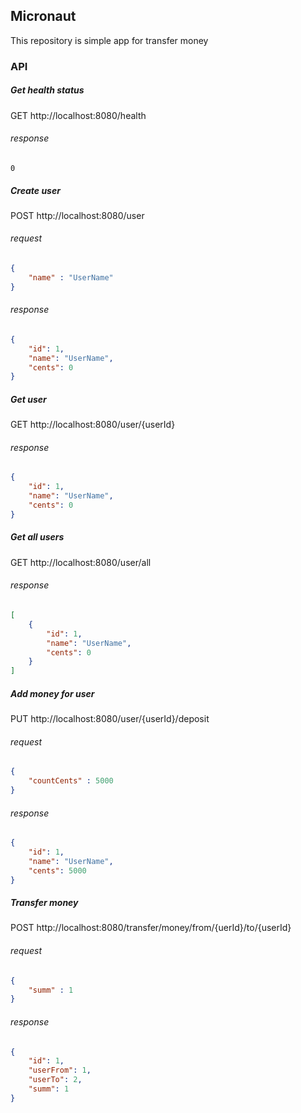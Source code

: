 ## Micronaut 

This repository is simple app for transfer money

### API 

##### Get health status

GET http://localhost:8080/health

###### response
```
0
```



##### Create user 

POST http://localhost:8080/user

###### request
```json
{
	"name" : "UserName"
}
```
###### response

```json
{
    "id": 1,
    "name": "UserName",
    "cents": 0
}
```

##### Get user 

GET http://localhost:8080/user/{userId}

###### response

```json
{
    "id": 1,
    "name": "UserName",
    "cents": 0
}
```

##### Get all users

GET http://localhost:8080/user/all

###### response

```json
[
    {
        "id": 1,
        "name": "UserName",
        "cents": 0
    }
]
```

##### Add money for user

PUT http://localhost:8080/user/{userId}/deposit

###### request
```json
{
	"countCents" : 5000
}
```

###### response

```json
{
    "id": 1,
    "name": "UserName",
    "cents": 5000
}
```

##### Transfer money

POST http://localhost:8080/transfer/money/from/{uerId}/to/{userId}

###### request
```json
{
	"summ" : 1
}
```


###### response

```json
{
    "id": 1,
    "userFrom": 1,
    "userTo": 2,
    "summ": 1
}
```